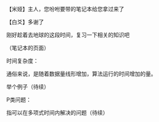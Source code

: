 【米娅】主人，您吩咐要带的笔记本给您拿过来了

【白爻】多谢了

刚好趁着去地球的这段时间，复习一下相关的知识吧

（笔记本的页面）

时间复杂度：

通俗来说，是随着数据量线形增加，算法运行的时间增加的量。

举个例子（待续）

P类问题：

指可以在多项式时间内解决的问题（待续）
